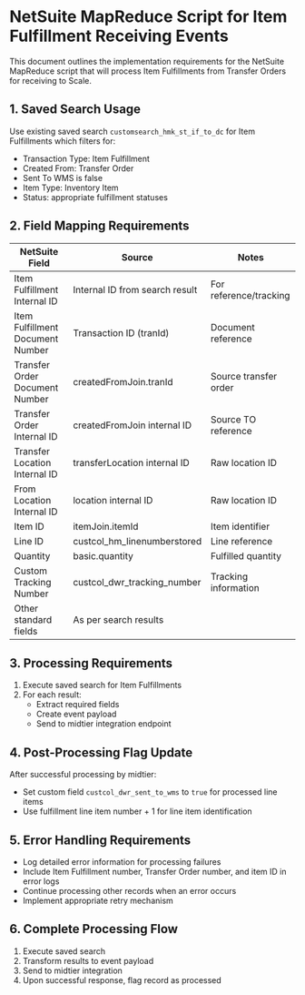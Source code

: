 # NetSuite MapReduce Script for Item Fulfillment Receiving Events

This document outlines the implementation requirements for the NetSuite MapReduce script that will process Item Fulfillments from Transfer Orders for receiving to Scale.

## 1. Saved Search Usage

Use existing saved search `customsearch_hmk_st_if_to_dc` for Item Fulfillments which filters for:
- Transaction Type: Item Fulfillment
- Created From: Transfer Order
- Sent To WMS is false
- Item Type: Inventory Item
- Status: appropriate fulfillment statuses

## 2. Field Mapping Requirements

| NetSuite Field | Source | Notes |
|----------------|--------|-------|
| Item Fulfillment Internal ID | Internal ID from search result | For reference/tracking |
| Item Fulfillment Document Number | Transaction ID (tranId) | Document reference |
| Transfer Order Document Number | createdFromJoin.tranId | Source transfer order |
| Transfer Order Internal ID | createdFromJoin internal ID | Source TO reference |
| Transfer Location Internal ID | transferLocation internal ID | Raw location ID |
| From Location Internal ID | location internal ID | Raw location ID |
| Item ID | itemJoin.itemId | Item identifier |
| Line ID | custcol_hm_linenumberstored | Line reference |
| Quantity | basic.quantity | Fulfilled quantity |
| Custom Tracking Number | custcol_dwr_tracking_number | Tracking information |
| Other standard fields | As per search results | |

## 3. Processing Requirements

1. Execute saved search for Item Fulfillments
2. For each result:
   - Extract required fields
   - Create event payload
   - Send to midtier integration endpoint

## 4. Post-Processing Flag Update

After successful processing by midtier:
- Set custom field `custcol_dwr_sent_to_wms` to `true` for processed line items
- Use fulfillment line item number + 1 for line item identification

## 5. Error Handling Requirements

- Log detailed error information for processing failures
- Include Item Fulfillment number, Transfer Order number, and item ID in error logs
- Continue processing other records when an error occurs
- Implement appropriate retry mechanism

## 6. Complete Processing Flow

1. Execute saved search
2. Transform results to event payload
3. Send to midtier integration
4. Upon successful response, flag record as processed
